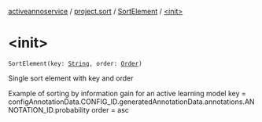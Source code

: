 [activeannoservice](../../index.md) / [project.sort](../index.md) / [SortElement](index.md) / [&lt;init&gt;](./-init-.md)

# &lt;init&gt;

`SortElement(key: `[`String`](https://kotlinlang.org/api/latest/jvm/stdlib/kotlin/-string/index.html)`, order: `[`Order`](../-order/index.md)`)`

Single sort element with key and order

Example of sorting by information gain for an active learning model
key = configAnnotationData.CONFIG_ID.generatedAnnotationData.annotations.ANNOTATION_ID.probability
order = asc

